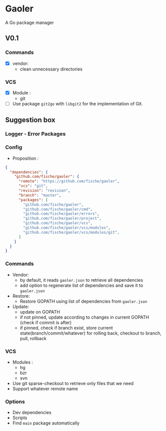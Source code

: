 # Gaoler

A Go package manager

## V0.1

### Commands

- [x] vendor:
  - clean unnecessary directories

### VCS

* [x] Module :
  - git
* [ ] Use package `git2go` with `libgit2` for the implementation of Git.

## Suggestion box

### Logger - Error Packages

### Config

* Proposition :

```json
{
  "dependencies": {
    "github.com/fische/gaoler": {
      "remote": "https://github.com/fische/gaoler",
      "vcs": "git",
      "revision": "revision",
      "branch": "master",
      "packages": [
        "github.com/fische/gaoler",
        "github.com/fische/gaoler/cmd",
        "github.com/fische/gaoler/errors",
        "github.com/fische/gaoler/project",
        "github.com/fische/gaoler/vcs",
        "github.com/fische/gaoler/vcs/modules",
        "github.com/fische/gaoler/vcs/modules/git",
      ]
    }
  }
}
```

### Commands

* Vendor:
  - by default, it reads `gaoler.json` to retrieve all dependencies
  - add option to regenerate list of dependencies and save it to `gaoler.json`
* Restore:
  - Restore GOPATH using list of dependencies from `gaoler.json`
* Update:
  - update on GOPATH
  - if not pinned, update according to changes in current GOPATH (check if commit is after)
  - if pinned, check if branch exist, store current state(branch/commit/whatever) for rolling back, checkout to branch, pull, rollback


### VCS

* Modules :
  - hg
  - bzr
  - svn
* Use git sparse-checkout to retrieve only files that we need
* Support whatever remote name

### Options

* Dev dependencies
* Scripts
* Find `main` package automatically
